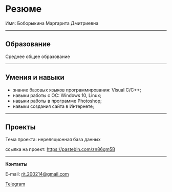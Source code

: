 # Резюме

Имя: Боборыкина Маргарита Дмитриевна

***
## Образование

Среднее общее образование
***
## Умения и навыки

- знание базовых языков программирования: Visual С/C++;
- навыки работы с ОС: Windows 10, Linux;
- навыки работы в программе Photoshop;
- навыки создания  сайта в Интернете;

***
## Проекты

Тема проекта: нереляционная база данных

ссылка на проект: https://pastebin.com/zn86gm5B


***

**Контакты**

E-mail: rit.200214@gmail.com

[Telegram](t.me/Lontrel28)
